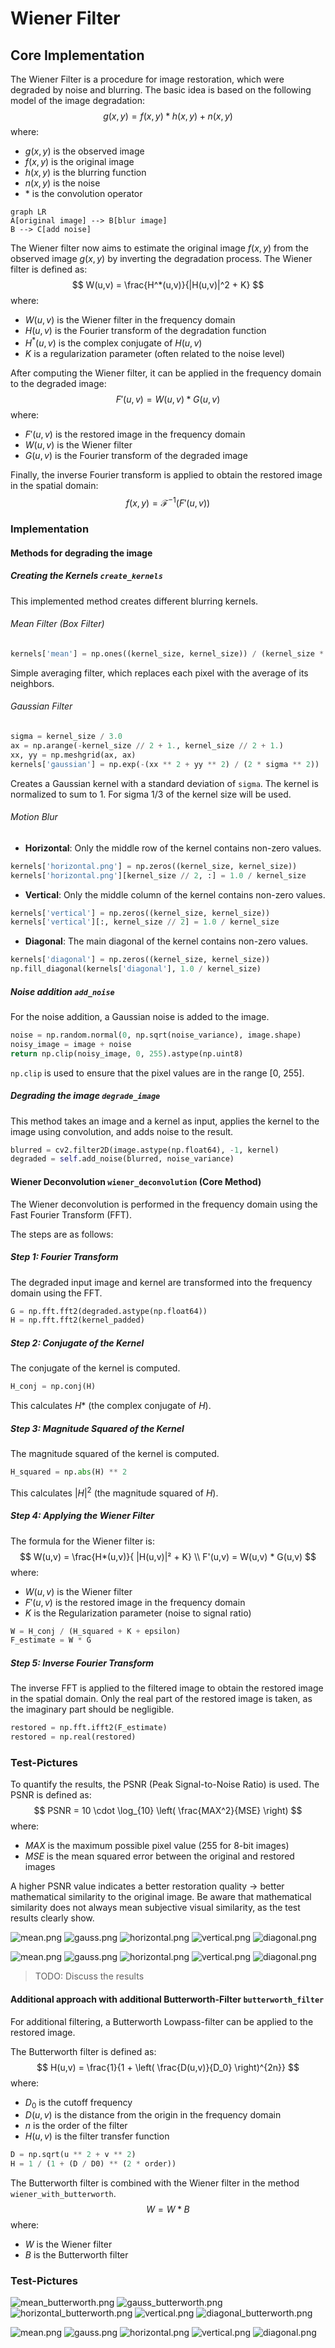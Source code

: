 # Wiener Filter

## Core Implementation

The Wiener Filter is a procedure for image restoration, which were degraded by noise and blurring. The
basic idea is based on the following model of the image degradation:
$$
g(x,y) = f(x,y) * h(x,y) + n(x,y)
$$
where:
- $g(x,y)$ is the observed image
- $f(x,y)$ is the original image
- $h(x,y)$ is the blurring function
- $n(x,y)$ is the noise
- $*$ is the convolution operator


```mermaid
graph LR
A[original image] --> B[blur image]
B --> C[add noise]
```

The Wiener filter now aims to estimate the original image $f(x,y)$ from the observed image $g(x,y)$ by
inverting the degradation process. The Wiener filter is defined as:
$$
W(u,v) = \frac{H^*(u,v)}{|H(u,v)|^2 + K}
$$
where:
- $W(u,v)$ is the Wiener filter in the frequency domain
- $H(u,v)$ is the Fourier transform of the degradation function
- $H^*(u,v)$ is the complex conjugate of $H(u,v)$
- $K$ is a regularization parameter (often related to the noise level)

After computing the Wiener filter, it can be applied in the frequency domain to the degraded image:
$$
F'(u,v) = W(u,v) * G(u,v)
$$
where:
- $F'(u,v)$ is the restored image in the frequency domain
- $W(u,v)$ is the Wiener filter
- $G(u,v)$ is the Fourier transform of the degraded image


Finally, the inverse Fourier transform is applied to obtain the restored image in the spatial domain:
$$
f(x,y) = \mathcal{F}^{-1}(F'(u,v))
$$





### Implementation

#### Methods for degrading the image

##### Creating the Kernels `create_kernels`

This implemented method creates different blurring kernels.

###### Mean Filter (Box Filter)
```python
kernels['mean'] = np.ones((kernel_size, kernel_size)) / (kernel_size * kernel_size)
```
Simple averaging filter, which replaces each pixel with the average of its neighbors.

###### Gaussian Filter
```python
sigma = kernel_size / 3.0
ax = np.arange(-kernel_size // 2 + 1., kernel_size // 2 + 1.)
xx, yy = np.meshgrid(ax, ax)
kernels['gaussian'] = np.exp(-(xx ** 2 + yy ** 2) / (2 * sigma ** 2))
```
Creates a Gaussian kernel with a standard deviation of `sigma`. The kernel is normalized to sum to 1.
For sigma 1/3 of the kernel size will be used.

###### Motion Blur
- **Horizontal**: Only the middle row of the kernel contains non-zero values.
```python
kernels['horizontal.png'] = np.zeros((kernel_size, kernel_size))
kernels['horizontal.png'][kernel_size // 2, :] = 1.0 / kernel_size
```
- **Vertical**: Only the middle column of the kernel contains non-zero values.
```python
kernels['vertical'] = np.zeros((kernel_size, kernel_size))
kernels['vertical'][:, kernel_size // 2] = 1.0 / kernel_size
```

- **Diagonal**: The main diagonal of the kernel contains non-zero values.
```python
kernels['diagonal'] = np.zeros((kernel_size, kernel_size))
np.fill_diagonal(kernels['diagonal'], 1.0 / kernel_size)
```

##### Noise addition `add_noise`
For the noise addition, a Gaussian noise is added to the image.
```python
noise = np.random.normal(0, np.sqrt(noise_variance), image.shape)
noisy_image = image + noise
return np.clip(noisy_image, 0, 255).astype(np.uint8)
```
`np.clip` is used to ensure that the pixel values are in the range [0, 255].

##### Degrading the image `degrade_image`

This method takes an image and a kernel as input, applies the kernel to the image using convolution,
and adds noise to the result.
```python
blurred = cv2.filter2D(image.astype(np.float64), -1, kernel)
degraded = self.add_noise(blurred, noise_variance)
```

#### Wiener Deconvolution `wiener_deconvolution` (Core Method)

The Wiener deconvolution is performed in the frequency domain using the Fast Fourier Transform (FFT).

The steps are as follows:

##### Step 1: Fourier Transform

The degraded input image and kernel are transformed into the frequency domain using the FFT.
```python
G = np.fft.fft2(degraded.astype(np.float64))
H = np.fft.fft2(kernel_padded)
```

##### Step 2: Conjugate of the Kernel

The conjugate of the kernel is computed.
```python
H_conj = np.conj(H)
```
This calculates $H*$ (the complex conjugate of $H$).

##### Step 3: Magnitude Squared of the Kernel
The magnitude squared of the kernel is computed.
```python
H_squared = np.abs(H) ** 2
```
This calculates $|H|^2$ (the magnitude squared of $H$).

##### Step 4: Applying the Wiener Filter

The formula for the Wiener filter is:
$$
W(u,v) = \frac{H*(u,v)}{ |H(u,v)|² + K}
\\
F'(u,v) = W(u,v) * G(u,v)
$$
where:
- $W(u,v)$ is the Wiener filter
- $F'(u,v)$ is the restored image in the frequency domain
- $K$ is the Regularization parameter (noise to signal ratio)

```python
W = H_conj / (H_squared + K + epsilon)
F_estimate = W * G
```

##### Step 5: Inverse Fourier Transform
The inverse FFT is applied to the filtered image to obtain the restored image in the spatial domain.
Only the real part of the restored image is taken, as the imaginary part should be negligible.
```python
restored = np.fft.ifft2(F_estimate)
restored = np.real(restored)
```


### Test-Pictures

To quantify the results, the PSNR (Peak Signal-to-Noise Ratio) is used. The PSNR is defined as:
$$
PSNR = 10 \cdot \log_{10} \left( \frac{MAX^2}{MSE} \right)
$$
where:
- $MAX$ is the maximum possible pixel value (255 for 8-bit images)
- $MSE$ is the mean squared error between the original and restored images

A higher PSNR value indicates a better restoration quality
-> better mathematical similarity to the original image.
Be aware that mathematical similarity does not always mean subjective visual similarity,
as the test results clearly show.

![mean.png](img/mean.png)
![gauss.png](img/gauss.png)
![horizontal.png](img/horizontal.png)
![vertical.png](img/vertical.png)
![diagonal.png](img/diagonal.png)

![mean.png](img/boat/mean.png)
![gauss.png](img/boat/gauss.png)
![horizontal.png](img/boat/horizontal.png)
![vertical.png](img/boat/vertical.png)
![diagonal.png](img/boat/diagonal.png)

> TODO: Discuss the results

#### Additional approach with additional Butterworth-Filter `butterworth_filter`
For additional filtering, a Butterworth Lowpass-filter can be applied to the restored image.

The Butterworth filter is defined as:
$$
H(u,v) = \frac{1}{1 + \left( \frac{D(u,v)}{D_0} \right)^{2n}}
$$
where:
- $D_0$ is the cutoff frequency
- $D(u,v)$ is the distance from the origin in the frequency domain
- $n$ is the order of the filter
- $H(u,v)$ is the filter transfer function

```python
D = np.sqrt(u ** 2 + v ** 2)
H = 1 / (1 + (D / D0) ** (2 * order))
```

The Butterworth filter is combined with the Wiener filter in the method `wiener_with_butterworth`.
$$
W = W * B
$$
where:
- $W$ is the Wiener filter
- $B$ is the Butterworth filter

### Test-Pictures
![mean_butterworth.png](img/mean_butterworth.png)
![gauss_butterworth.png](img/gauss_butterworth.png)
![horizontal_butterworth.png](img/horizontal_butterworth.png)
![vertical.png](img/vertical_butterworth.png)
![diagonal_butterworth.png](img/diagonal_butterworth.png)

![mean.png](img/boat/mean_butterworth.png)
![gauss.png](img/boat/gauss_butterworth.png)
![horizontal.png](img/boat/horizontal_butterworth.png)
![vertical.png](img/boat/vertical_butterworth.png)
![diagonal.png](img/boat/diagonal_butterworth.png)